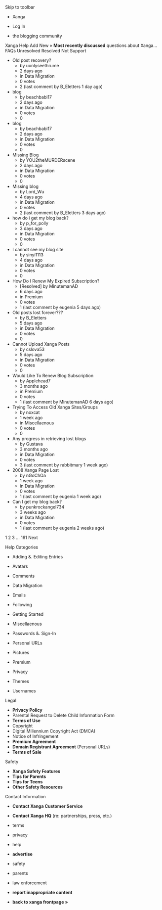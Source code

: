 Skip to toolbar

*   Xanga

*   Log In

*   the blogging community

Xanga Help Add New » **Most recently discussed** questions about Xanga… FAQs Unresolved Resolved Not Support

*   Old post recovery?
    *   by uonlyseethrume
    *   2 days ago
    *   in Data Migration
    *   0 votes
    *   2 (last comment by B\_Eletters 1 day ago)
*   blog
    *   by beachbabi17
    *   2 days ago
    *   in Data Migration
    *   0 votes
    *   0
*   blog
    *   by beachbabi17
    *   2 days ago
    *   in Data Migration
    *   0 votes
    *   0
*   Missing Blog
    *   by YOU2theMURDERscene
    *   2 days ago
    *   in Data Migration
    *   0 votes
    *   0
*   Missing blog
    *   by Lord\_Wu
    *   4 days ago
    *   in Data Migration
    *   0 votes
    *   2 (last comment by B\_Eletters 3 days ago)
*   how do i get my blog back?
    *   by p\_for\_polly
    *   3 days ago
    *   in Data Migration
    *   0 votes
    *   0
*   I cannot see my blog site
    *   by sinyi1113
    *   4 days ago
    *   in Data Migration
    *   0 votes
    *   0
*   How Do I Renew My Expired Subscription?
    *   \[Resolved\] by MinutemanAD
    *   6 days ago
    *   in Premium
    *   0 votes
    *   1 (last comment by eugenia 5 days ago)
*   Old posts lost forever???
    *   by B\_Eletters
    *   5 days ago
    *   in Data Migration
    *   0 votes
    *   0
*   Cannot Upload Xanga Posts
    *   by cslova53
    *   5 days ago
    *   in Data Migration
    *   0 votes
    *   0
*   Would Like To Renew Blog Subscription
    *   by Applehead7
    *   3 months ago
    *   in Premium
    *   0 votes
    *   1 (last comment by MinutemanAD 6 days ago)
*   Trying To Access Old Xanga Sites/Groups
    *   by noxcat
    *   1 week ago
    *   in Miscellaenous
    *   0 votes
    *   0
*   Any progress in retrieving lost blogs
    *   by Gustava
    *   3 months ago
    *   in Data Migration
    *   0 votes
    *   3 (last comment by rabbitmary 1 week ago)
*   2008 Xanga Page Lost
    *   by nGoChOa
    *   1 week ago
    *   in Data Migration
    *   0 votes
    *   1 (last comment by eugenia 1 week ago)
*   Can I get my blog back?
    *   by punkrockangel734
    *   3 weeks ago
    *   in Data Migration
    *   0 votes
    *   1 (last comment by eugenia 2 weeks ago)

1 2 3 ... 161 Next

Help Categories

*   Adding &. Editing Entries
*   Avatars
*   Comments
*   Data Migration
*   Emails
*   Following
*   Getting Started
*   Miscellaenous

*   Passwords &. Sign-In
*   Personal URLs
*   Pictures
*   Premium
*   Privacy
*   Themes
*   Usernames

Legal

*   **Privacy Policy**
*   Parental Request to Delete Child Information Form
*   **Terms of Use**
*   Copyright
*   Digital Millennium Copyright Act (DMCA)
*   Notice of Infringement
*   **Premium Agreement**
*   **Domain Registrant Agreement** (Personal URLs)
*   **Terms of Sale**

Safety

*   **Xanga Safety Features**
*   **Tips for Parents**
*   **Tips for Teens**
*   **Other Safety Resources**

Contact Information

*   **Contact Xanga Customer Service**
*   **Contact Xanga HQ** (re: partnerships, press, etc.)

*   terms
*   privacy
*   help
*   **advertise**

*   safety
*   parents
*   law enforcement
*   **report inappropriate content**

*   **back to xanga frontpage »**